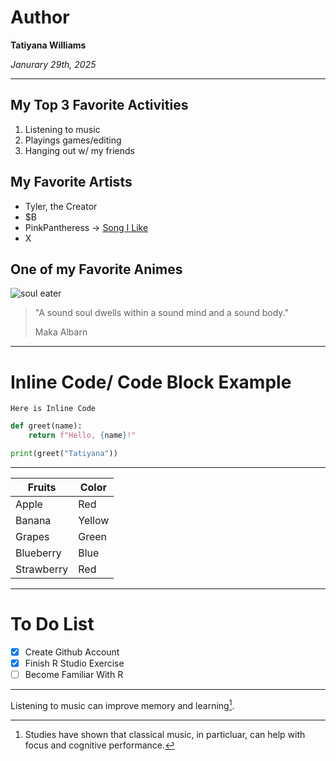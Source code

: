 # Author
**Tatiyana Williams** 

*Janurary 29th, 2025*

---
## My Top 3 Favorite Activities
1. Listening to music
2. Playings games/editing
3. Hanging out w/ my friends

## My Favorite Artists
- Tyler, the Creator
- $B
- PinkPantheress  ->  [Song I Like](https://youtu.be/FWnVtQ-RkmU?si=_LBvoZjwSWAr-HBR)
- X

## One of my Favorite Animes
![soul eater](https://github.com/user-attachments/assets/b81fee07-67de-4c28-bf32-65c7b58953f2)

> "A sound soul dwells within a sound mind and a sound body."
>
> Maka Albarn
---
# Inline Code/ Code Block Example
`Here is Inline Code`

```python
def greet(name):
    return f"Hello, {name}!"

print(greet("Tatiyana"))
```
---
| Fruits | Color |
|----------|----------|
| Apple | Red |
| Banana | Yellow |
| Grapes | Green |
| Blueberry | Blue |
| Strawberry | Red |

---
# To Do List
- [x] Create Github Account
- [x] Finish R Studio Exercise
- [ ] Become Familiar With R
---

Listening to music can improve memory and learning[^1].
[^1]: Studies have shown that classical music, in particluar, can help with focus and cognitive performance.
